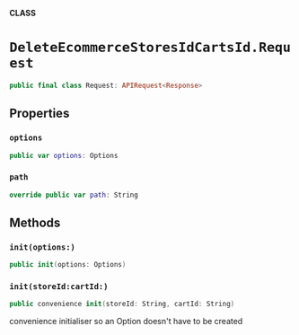 **CLASS**

# `DeleteEcommerceStoresIdCartsId.Request`

```swift
public final class Request: APIRequest<Response>
```

## Properties
### `options`

```swift
public var options: Options
```

### `path`

```swift
override public var path: String
```

## Methods
### `init(options:)`

```swift
public init(options: Options)
```

### `init(storeId:cartId:)`

```swift
public convenience init(storeId: String, cartId: String)
```

convenience initialiser so an Option doesn't have to be created
